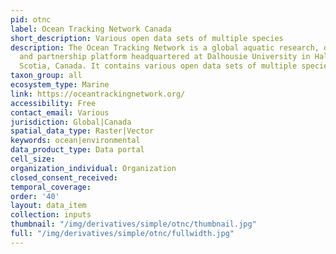 ```yaml
---
pid: otnc
label: Ocean Tracking Network Canada
short_description: Various open data sets of multiple species
description: The Ocean Tracking Network is a global aquatic research, data management
  and partnership platform headquartered at Dalhousie University in Halifax, Nova
  Scotia, Canada. It contains various open data sets of multiple species.
taxon_group: all
ecosystem_type: Marine
link: https://oceantrackingnetwork.org/
accessibility: Free
contact_email: Various
jurisdiction: Global|Canada
spatial_data_type: Raster|Vector
keywords: ocean|environmental
data_product_type: Data portal
cell_size: 
organization_individual: Organization
closed_consent_received: 
temporal_coverage: 
order: '40'
layout: data_item
collection: inputs
thumbnail: "/img/derivatives/simple/otnc/thumbnail.jpg"
full: "/img/derivatives/simple/otnc/fullwidth.jpg"
---
```

